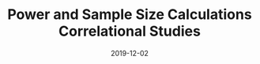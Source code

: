 ---
title: "Power and Sample Size Calculations Correlational Studies"
date: 2019-12-02
permalink: /mvn-sim/
excerpt: "Simulation Study"
---